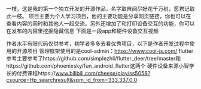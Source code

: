 一枝，这是我的第一个独立开发的开源作品，名字取自阅尽好花千万树，愿君记取此一枝。
项目主要为个人学习项目，他的主要功能是分享网页链接，你也可以在查看内容的同时和其他人一起交流，另外还增加了和打印设备交互的功能，你可以在发布的内容里挖掘隐藏信息
下面是一段app和硬件设备交互视频


作者水平有限代码仅供参考，初学者多多去看优秀项目，以下是作者开发过程中使用的开源项目
管理框架使用的是cool-admin：https://www.cool-js.com/
flutter参考主要参考了https://github.com/simplezhli/flutter_deer/tree/master和https://github.com/phoenixsky/fun_android_flutter这两个
硬件设备来源小智学长的付费课程https://www.bilibili.com/cheese/play/ss5058?csource=Hp_searchresult&spm_id_from=333.337.0.0
